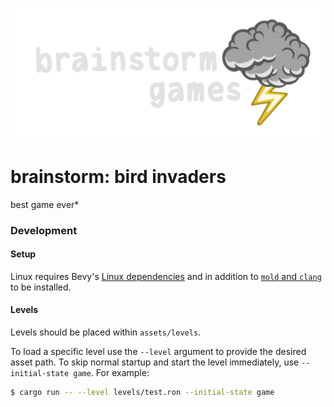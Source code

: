 ![](/assets/menu/splash.png)
# brainstorm: bird invaders
best game ever*

### Development
#### Setup
Linux requires Bevy's [Linux dependencies](https://github.com/bevyengine/bevy/blob/latest/docs/linux_dependencies.md) and in addition to [`mold` and `clang`](https://github.com/bevyengine/bevy/blob/latest/docs/linux_dependencies.md) to be installed.


#### Levels
Levels should be placed within `assets/levels`.

To load a specific level use the `--level` argument to provide the desired asset path.
To skip normal startup and start the level immediately, use `--initial-state game`. For example:
```sh
$ cargo run -- --level levels/test.ron --initial-state game
```
